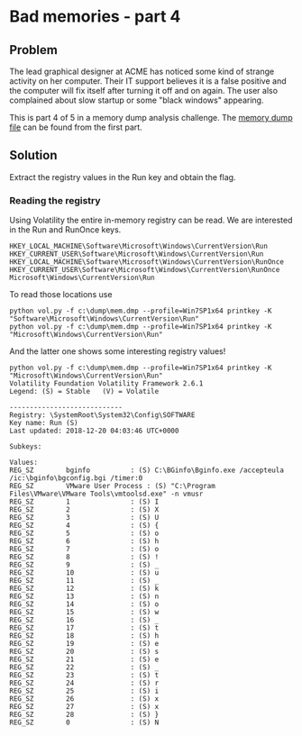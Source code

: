 # Bad memories - part 4

## Problem

The lead graphical designer at ACME has noticed some kind of strange activity on her computer. Their IT support believes it is a false positive and the computer will fix itself after turning it off and on again. The user also complained about slow startup or some "black windows" appearing.

This is part 4 of 5 in a memory dump analysis challenge. The [memory dump file](https://thenixuchallenge.com/c/bad_memories_part1/) can be found from the first part.

## Solution

Extract the registry values in the Run key and obtain the flag.

### Reading the registry

Using Volatility the entire in-memory registry can be read. We are interested in the Run and RunOnce keys.

```
HKEY_LOCAL_MACHINE\Software\Microsoft\Windows\CurrentVersion\Run
HKEY_CURRENT_USER\Software\Microsoft\Windows\CurrentVersion\Run
HKEY_LOCAL_MACHINE\Software\Microsoft\Windows\CurrentVersion\RunOnce
HKEY_CURRENT_USER\Software\Microsoft\Windows\CurrentVersion\RunOnce
Microsoft\Windows\CurrentVersion\Run
```

To read those locations use

```
python vol.py -f c:\dump\mem.dmp --profile=Win7SP1x64 printkey -K "Software\Microsoft\Windows\CurrentVersion\Run"
python vol.py -f c:\dump\mem.dmp --profile=Win7SP1x64 printkey -K "Microsoft\Windows\CurrentVersion\Run"
```

And the latter one shows some interesting registry values!

```
python vol.py -f c:\dump\mem.dmp --profile=Win7SP1x64 printkey -K "Microsoft\Windows\CurrentVersion\Run"
Volatility Foundation Volatility Framework 2.6.1
Legend: (S) = Stable   (V) = Volatile

----------------------------
Registry: \SystemRoot\System32\Config\SOFTWARE
Key name: Run (S)
Last updated: 2018-12-20 04:03:46 UTC+0000

Subkeys:

Values:
REG_SZ        bginfo          : (S) C:\BGinfo\Bginfo.exe /accepteula /ic:\bginfo\bgconfig.bgi /timer:0
REG_SZ        VMware User Process : (S) "C:\Program Files\VMware\VMware Tools\vmtoolsd.exe" -n vmusr
REG_SZ        1               : (S) I
REG_SZ        2               : (S) X
REG_SZ        3               : (S) U
REG_SZ        4               : (S) {
REG_SZ        5               : (S) o
REG_SZ        6               : (S) h
REG_SZ        7               : (S) o
REG_SZ        8               : (S) !
REG_SZ        9               : (S) _
REG_SZ        10              : (S) u
REG_SZ        11              : (S) _
REG_SZ        12              : (S) k
REG_SZ        13              : (S) n
REG_SZ        14              : (S) o
REG_SZ        15              : (S) w
REG_SZ        16              : (S) _
REG_SZ        17              : (S) t
REG_SZ        18              : (S) h
REG_SZ        19              : (S) e
REG_SZ        20              : (S) s
REG_SZ        21              : (S) e
REG_SZ        22              : (S) _
REG_SZ        23              : (S) t
REG_SZ        24              : (S) r
REG_SZ        25              : (S) i
REG_SZ        26              : (S) x
REG_SZ        27              : (S) x
REG_SZ        28              : (S) }
REG_SZ        0               : (S) N
```